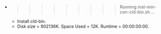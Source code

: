 * >>>>>>>>> Running inst-min-con-cld-bin.sh ...
  * Install cld-bin.
  * Disk size = 902136K. Space Used = 12K. Runtime = 00:00:00:00.
